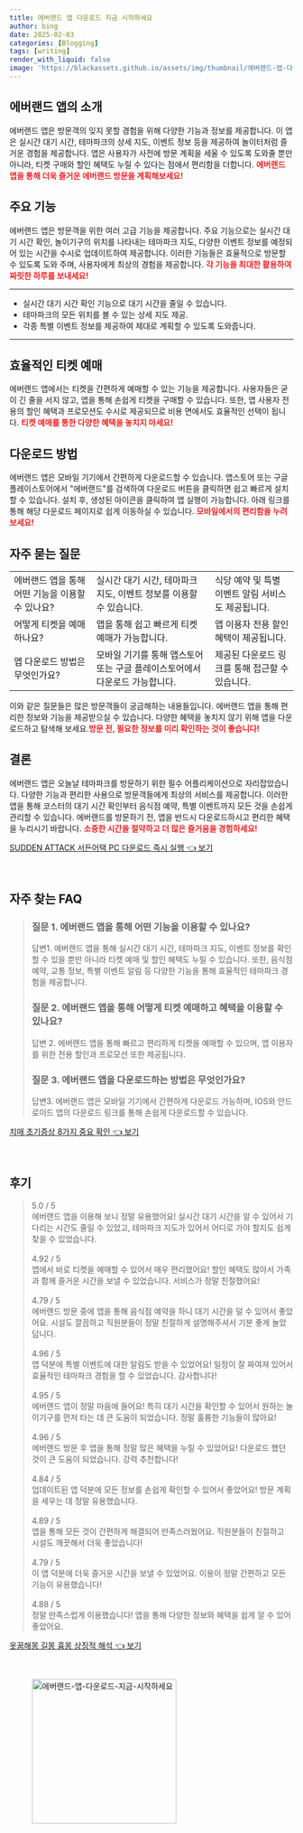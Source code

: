 ```yaml
---
title: 에버랜드 앱 다운로드 지금 시작하세요
author: bing
date: 2025-02-03
categories: [Blogging]
tags: [writing]
render_with_liquid: false
image: 'https://blackassets.github.io/assets/img/thumbnail/에버랜드-앱-다운로드-지금-시작하세요.webp'
---
```



<h2 id='에버랜드 앱의 소개'>에버랜드 앱의 소개</h2>

<p>에버랜드 앱은 방문객의 잊지 못할 경험을 위해 다양한 기능과 정보를 제공합니다. 이 앱은 실시간 대기 시간, 테마파크의 상세 지도, 이벤트 정보 등을 제공하여 놀이터처럼 즐거운 경험을 제공합니다. 앱은 사용자가 사전에 방문 계획을 세울 수 있도록 도와줄 뿐만 아니라, 티켓 구매와 할인 혜택도 누릴 수 있다는 점에서 편리함을 더합니다. <b><span style="color: #ee2323;">에버랜드 앱을 통해 더욱 즐거운 에버랜드 방문을 계획해보세요!</span></b></p>

<h2 id='주요 기능'>주요 기능</h2>

<p>에버랜드 앱은 방문객을 위한 여러 고급 기능을 제공합니다. 주요 기능으로는 실시간 대기 시간 확인, 놀이기구의 위치를 나타내는 테마파크 지도, 다양한 이벤트 정보를 예정되어 있는 시간을 수시로 업데이트하여 제공합니다. 이러한 기능들은 효율적으로 방문할 수 있도록 도와 주며, 사용자에게 최상의 경험을 제공합니다. <b><span style="color: #ee2323;">각 기능을 최대한 활용하여 짜릿한 하루를 보내세요!</span></b></p>

<hr />

<ul>
    <li>실시간 대기 시간 확인 기능으로 대기 시간을 줄일 수 있습니다.</li>
    <li>테마파크의 모든 위치를 볼 수 있는 상세 지도 제공.</li>
    <li>각종 특별 이벤트 정보를 제공하여 제대로 계획할 수 있도록 도와줍니다.</li>
</ul>

<hr />

<h2 id='효율적인 티켓 예매'>효율적인 티켓 예매</h2>

<p>에버랜드 앱에서는 티켓을 간편하게 예매할 수 있는 기능을 제공합니다. 사용자들은 굳이 긴 줄을 서지 않고, 앱을 통해 손쉽게 티켓을 구매할 수 있습니다. 또한, 앱 사용자 전용의 할인 혜택과 프로모션도 수시로 제공되므로 비용 면에서도 효율적인 선택이 됩니다. <b><span style="color: #ee2323;">티켓 예매를 통한 다양한 혜택을 놓치지 마세요!</span></b></p>

<h2 id='다운로드 방법'>다운로드 방법</h2>

<p>에버랜드 앱은 모바일 기기에서 간편하게 다운로드할 수 있습니다. 앱스토어 또는 구글 플레이스토어에서 "에버랜드"를 검색하여 다운로드 버튼을 클릭하면 쉽고 빠르게 설치할 수 있습니다. 설치 후, 생성된 아이콘을 클릭하여 앱 실행이 가능합니다. 아래 링크를 통해 해당 다운로드 페이지로 쉽게 이동하실 수 있습니다. <b><span style="color: #ee2323;">모바일에서의 편리함을 누려보세요!</span></b></p>

<h2 id='자주 묻는 질문'>자주 묻는 질문</h2>

<table>
    <tr>
        <td>에버랜드 앱을 통해 어떤 기능을 이용할 수 있나요?</td>
        <td>실시간 대기 시간, 테마파크 지도, 이벤트 정보를 이용할 수 있습니다.</td>
        <td>식당 예약 및 특별 이벤트 알림 서비스도 제공됩니다.</td>
    </tr>
    <tr>
        <td>어떻게 티켓을 예매하나요?</td>
        <td>앱을 통해 쉽고 빠르게 티켓 예매가 가능합니다.</td>
        <td>앱 이용자 전용 할인 혜택이 제공됩니다.</td>
    </tr>
    <tr>
        <td>앱 다운로드 방법은 무엇인가요?</td>
        <td>모바일 기기를 통해 앱스토어 또는 구글 플레이스토어에서 다운로드 가능합니다.</td>
        <td>제공된 다운로드 링크를 통해 접근할 수 있습니다.</td>
    </tr>
</table>

<p>이와 같은 질문들은 많은 방문객들이 궁금해하는 내용들입니다. 에버랜드 앱을 통해 편리한 정보와 기능을 제공받으실 수 있습니다. 다양한 혜택을 놓치지 않기 위해 앱을 다운로드하고 탐색해 보세요.<b><span style="color: #ee2323;">방문 전, 필요한 정보를 미리 확인하는 것이 좋습니다!</span></b></p>

<h2 id='결론'>결론</h2>

<p>에버랜드 앱은 오늘날 테마파크를 방문하기 위한 필수 어플리케이션으로 자리잡았습니다. 다양한 기능과 편리한 사용으로 방문객들에게 최상의 서비스를 제공합니다. 이러한 앱을 통해 코스터의 대기 시간 확인부터 음식점 예약, 특별 이벤트까지 모든 것을 손쉽게 관리할 수 있습니다. 에버랜드를 방문하기 전, 앱을 반드시 다운로드하시고 편리한 혜택을 누리시기 바랍니다. <b><span style="color: #ee2323;">소중한 시간을 절약하고 더 많은 즐거움을 경험하세요!</span></b></p>


<p><a class="click-button" title="SUDDEN ATTACK 서든어택 PC 다운로드 즉시 실행" href="https://blackassets.github.io/posts/SUDDEN-ATTACK-%EC%84%9C%EB%93%A0%EC%96%B4%ED%83%9D-PC-%EB%8B%A4%EC%9A%B4%EB%A1%9C%EB%93%9C-%EC%A6%89%EC%8B%9C-%EC%8B%A4%ED%96%89/" rel="dofollow">SUDDEN ATTACK 서든어택 PC 다운로드 즉시 실행 👈 보기</a></p><br>
<h2 id='자주_찾는_FAQ'>자주 찾는 FAQ</h2>
<div itemscope="" itemtype="https://schema.org/FAQPage"> 
<blockquote> 
<div itemscope="" itemprop="mainEntity" itemtype="https://schema.org/Question"> 
<h3 itemprop="name">질문 1. 에버랜드 앱을 통해 어떤 기능을 이용할 수 있나요?</h3> 
<div itemscope="" itemprop="acceptedAnswer" itemtype="https://schema.org/Answer"> 
<span itemprop="text"> 
<p>답변1. 에버랜드 앱을 통해 실시간 대기 시간, 테마파크 지도, 이벤트 정보를 확인할 수 있을 뿐만 아니라 티켓 예매 및 할인 혜택도 누릴 수 있습니다. 또한, 음식점 예약, 교통 정보, 특별 이벤트 알림 등 다양한 기능을 통해 효율적인 테마파크 경험을 제공합니다.</p> 
</span> 
</div> 
</div> 

<div itemscope="" itemprop="mainEntity" itemtype="https://schema.org/Question"> 
<h3 itemprop="name">질문 2. 에버랜드 앱을 통해 어떻게 티켓 예매하고 혜택을 이용할 수 있나요?</h3> 
<div itemscope="" itemprop="acceptedAnswer" itemtype="https://schema.org/Answer"> 
<span itemprop="text"> 
<p>답변 2. 에버랜드 앱을 통해 빠르고 편리하게 티켓을 예매할 수 있으며, 앱 이용자를 위한 전용 할인과 프로모션 또한 제공됩니다.</p> 
</span> 
</div> 
</div> 

<div itemscope="" itemprop="mainEntity" itemtype="https://schema.org/Question"> 
<h3 itemprop="name">질문 3. 에버랜드 앱을 다운로드하는 방법은 무엇인가요?</h3> 
<div itemscope="" itemprop="acceptedAnswer" itemtype="https://schema.org/Answer"> 
<span itemprop="text"> 
<p>답변3. 에버랜드 앱은 모바일 기기에서 간편하게 다운로드 가능하며, IOS와 안드로이드 앱의 다운로드 링크를 통해 손쉽게 다운로드할 수 있습니다.</p> 
</span> 
</div> 
</div> 
</blockquote> 
</div>
<p><a class="click-button" title="치매 초기증상 8가지 중요 확인" href="https://blackassets.github.io/posts/%EC%B9%98%EB%A7%A4-%EC%B4%88%EA%B8%B0%EC%A6%9D%EC%83%81-8%EA%B0%80%EC%A7%80-%EC%A4%91%EC%9A%94-%ED%99%95%EC%9D%B8/" rel="dofollow">치매 초기증상 8가지 중요 확인 👈 보기</a></p><br>
<h2 id='후기'>후기</h2>
<div itemscope itemtype="https://schema.org/Product">
  <blockquote>
  <div itemprop="review" itemscope itemtype="https://schema.org/Review">
      <div itemprop="reviewRating" itemscope itemtype="https://schema.org/Rating"> <span itemprop="ratingValue">5.0</span> / <span itemprop="bestRating">5</span> </div>
      <span itemprop="reviewBody">에버랜드 앱을 이용해 보니 정말 유용했어요! 실시간 대기 시간을 알 수 있어서 기다리는 시간도 줄일 수 있었고, 테마파크 지도가 있어서 어디로 가야 할지도 쉽게 찾을 수 있었습니다.</span>
  </div>
  <br>
  <div itemprop="review" itemscope itemtype="https://schema.org/Review">
      <div itemprop="reviewRating" itemscope itemtype="https://schema.org/Rating"> <span itemprop="ratingValue">4.92</span> / <span itemprop="bestRating">5</span> </div>
      <span itemprop="reviewBody">앱에서 바로 티켓을 예매할 수 있어서 매우 편리했어요! 할인 혜택도 많아서 가족과 함께 즐거운 시간을 보낼 수 있었습니다. 서비스가 정말 친절했어요!</span>
  </div>
  <br>
  <div itemprop="review" itemscope itemtype="https://schema.org/Review">
      <div itemprop="reviewRating" itemscope itemtype="https://schema.org/Rating"> <span itemprop="ratingValue">4.79</span> / <span itemprop="bestRating">5</span> </div>
      <span itemprop="reviewBody">에버랜드 방문 중에 앱을 통해 음식점 예약을 하니 대기 시간을 덜 수 있어서 좋았어요. 시설도 깔끔하고 직원분들이 정말 친절하게 설명해주셔서 기분 좋게 놀았답니다.</span>
  </div>
  <br>
  <div itemprop="review" itemscope itemtype="https://schema.org/Review">
      <div itemprop="reviewRating" itemscope itemtype="https://schema.org/Rating"> <span itemprop="ratingValue">4.96</span> / <span itemprop="bestRating">5</span> </div>
      <span itemprop="reviewBody">앱 덕분에 특별 이벤트에 대한 알림도 받을 수 있었어요! 일정이 잘 짜여져 있어서 효율적인 테마파크 경험을 할 수 있었습니다. 감사합니다!</span>
  </div>
  <br>
  <div itemprop="review" itemscope itemtype="https://schema.org/Review">
      <div itemprop="reviewRating" itemscope itemtype="https://schema.org/Rating"> <span itemprop="ratingValue">4.95</span> / <span itemprop="bestRating">5</span> </div>
      <span itemprop="reviewBody">에버랜드 앱이 정말 마음에 들어요! 특히 대기 시간을 확인할 수 있어서 원하는 놀이기구를 먼저 타는 데 큰 도움이 되었습니다. 정말 훌륭한 기능들이 많아요!</span>
  </div>
  <br>
  <div itemprop="review" itemscope itemtype="https://schema.org/Review">
      <div itemprop="reviewRating" itemscope itemtype="https://schema.org/Rating"> <span itemprop="ratingValue">4.96</span> / <span itemprop="bestRating">5</span> </div>
      <span itemprop="reviewBody">에버랜드 방문 후 앱을 통해 정말 많은 혜택을 누릴 수 있었어요! 다운로드 했던 것이 큰 도움이 되었습니다. 강력 추천합니다!</span>
  </div>
  <br>
  <div itemprop="review" itemscope itemtype="https://schema.org/Review">
      <div itemprop="reviewRating" itemscope itemtype="https://schema.org/Rating"> <span itemprop="ratingValue">4.84</span> / <span itemprop="bestRating">5</span> </div>
      <span itemprop="reviewBody">업데이트된 앱 덕분에 모든 정보를 손쉽게 확인할 수 있어서 좋았어요! 방문 계획을 세우는 데 정말 유용했습니다.</span>
  </div>
  <br>
  <div itemprop="review" itemscope itemtype="https://schema.org/Review">
      <div itemprop="reviewRating" itemscope itemtype="https://schema.org/Rating"> <span itemprop="ratingValue">4.89</span> / <span itemprop="bestRating">5</span> </div>
      <span itemprop="reviewBody">앱을 통해 모든 것이 간편하게 해결되어 만족스러웠어요. 직원분들이 친절하고 시설도 깨끗해서 더욱 좋았습니다!</span>
  </div>
  <br>
  <div itemprop="review" itemscope itemtype="https://schema.org/Review">
      <div itemprop="reviewRating" itemscope itemtype="https://schema.org/Rating"> <span itemprop="ratingValue">4.79</span> / <span itemprop="bestRating">5</span> </div>
      <span itemprop="reviewBody">이 앱 덕분에 더욱 즐거운 시간을 보낼 수 있었어요. 이용이 정말 간편하고 모든 기능이 유용했습니다!</span>
  </div>
  <br>
  <div itemprop="review" itemscope itemtype="https://schema.org/Review">
      <div itemprop="reviewRating" itemscope itemtype="https://schema.org/Rating"> <span itemprop="ratingValue">4.88</span> / <span itemprop="bestRating">5</span> </div>
      <span itemprop="reviewBody">정말 만족스럽게 이용했습니다! 앱을 통해 다양한 정보와 혜택을 쉽게 알 수 있어 좋았어요.</span>
  </div>
  </blockquote>
</div>
<p><a class="click-button" title="옷꿈해몽 길몽 흉몽 상징적 해석" href="https://blackassets.github.io/posts/%EC%98%B7%EA%BF%88%ED%95%B4%EB%AA%BD-%EA%B8%B8%EB%AA%BD-%ED%9D%89%EB%AA%BD-%EC%83%81%EC%A7%95%EC%A0%81-%ED%95%B4%EC%84%9D/" rel="dofollow">옷꿈해몽 길몽 흉몽 상징적 해석 👈 보기</a></p><br>
<figure class="image"><img src="https://blackassets.github.io/assets/img/thumbnail/에버랜드-앱-다운로드-지금-시작하세요.webp" alt="에버랜드-앱-다운로드-지금-시작하세요" width="256" height="256"></figure>